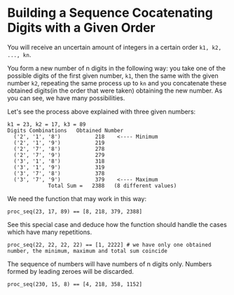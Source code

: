 # Building a Sequence Cocatenating Digits with a Given Order

<p>You will receive an uncertain amount of integers in a certain order <code>k1, k2, ..., kn</code>.</p>

<p>You form a new number of n digits in the following way:
you take one of the possible digits of the first given number, <code>k1</code>, then the same with the given number <code>k2</code>, repeating the same process up to <code>kn</code> and you concatenate these obtained digits(in the order that were taken) obtaining the new number. As you can see, we have many possibilities.</p>
<p>Let's see the process above explained with three given numbers:</p>

<pre><code>k1 = 23, k2 = 17, k3 = 89
Digits Combinations   Obtained Number
  ('2', '1', '8')           218    &lt;---- Minimum
  ('2', '1', '9')           219
  ('2', '7', '8')           278
  ('2', '7', '9')           279
  ('3', '1', '8')           318
  ('3', '1', '9')           319
  ('3', '7', '8')           378
  ('3', '7', '9')           379    &lt;---- Maximum
             Total Sum =   2388   (8 different values)
</code></pre>

<p>We need the function that may work in this way:</p>
<pre><code class="language-python"><span class="cm-variable">proc_seq</span>(<span class="cm-number">23</span>, <span class="cm-number">17</span>, <span class="cm-number">89</span>) <span class="cm-operator">==</span> [<span class="cm-number">8</span>, <span class="cm-number">218</span>, <span class="cm-number">379</span>, <span class="cm-number">2388</span>]
</code></pre>

<pre style="display: none;"><code class="language-javascript"><span class="cm-variable">procSeq</span>(<span class="cm-number">23</span>, <span class="cm-number">17</span>, <span class="cm-number">89</span>) <span class="cm-operator">--</span><span class="cm-operator">-</span><span class="cm-operator">&gt;</span> [<span class="cm-number">8</span>, <span class="cm-number">218</span>, <span class="cm-number">379</span>, <span class="cm-number">2388</span>]
</code></pre>
<p>See this special case and deduce how the function should handle the cases which have many repetitions.</p>
<pre><code class="language-python"><span class="cm-variable">proc_seq</span>(<span class="cm-number">22</span>, <span class="cm-number">22</span>, <span class="cm-number">22</span>, <span class="cm-number">22</span>) <span class="cm-operator">==</span> [<span class="cm-number">1</span>, <span class="cm-number">2222</span>] <span class="cm-comment"># we have only one obtained number, the minimum, maximum and total sum coincide</span>
</code></pre>
<pre style="display: none;"><code class="language-javascript"><span class="cm-variable">procSeq</span>(<span class="cm-number">22</span>, <span class="cm-number">22</span>, <span class="cm-number">22</span>, <span class="cm-number">22</span>) <span class="cm-operator">--</span><span class="cm-operator">-</span><span class="cm-operator">&gt;</span> [<span class="cm-number">1</span>, <span class="cm-number">2222</span>] <span class="cm-comment">/* we have only one obtained number, the minimum, maximum and total sum coincide*/</span>
</code></pre>
<p>The sequence of numbers will have numbers of n digits only. Numbers formed by leading zeroes will be discarded.</p>
<pre><code class="language-python"><span class="cm-variable">proc_seq</span>(<span class="cm-number">230</span>, <span class="cm-number">15</span>, <span class="cm-number">8</span>) <span class="cm-operator">==</span> [<span class="cm-number">4</span>, <span class="cm-number">218</span>, <span class="cm-number">358</span>, <span class="cm-number">1152</span>]
</code></pre>
<pre style="display: none;"><code class="language-javascript"><span class="cm-variable">procSeq</span>(<span class="cm-number">230</span>, <span class="cm-number">15</span>, <span class="cm-number">8</span>) <span class="cm-operator">--</span><span class="cm-operator">-</span><span class="cm-operator">&gt;</span> [<span class="cm-number">4</span>, <span class="cm-number">218</span>, <span class="cm-number">358</span>, <span class="cm-number">1152</span>]
</code></pre>

